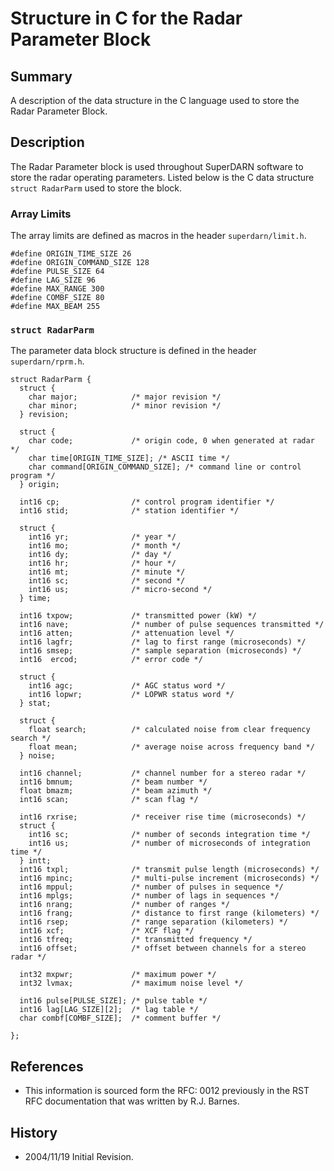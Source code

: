 <!--
(C) copyright 2020 VT SuperDARN, Virginia Polytechnic Institute & State University
author: Kevin Sterne
-->

# Structure in C for the Radar Parameter Block

## Summary

A description of the data structure in the C language used to store the Radar Parameter Block.

## Description

The Radar Parameter block is used throughout SuperDARN software to store the radar operating parameters. Listed below is the C data structure <code>struct RadarParm</code> used to store the block.

### Array Limits

The array limits are defined as macros in the header `superdarn/limit.h`.

```
#define ORIGIN_TIME_SIZE 26
#define ORIGIN_COMMAND_SIZE 128
#define PULSE_SIZE 64    
#define LAG_SIZE 96	       
#define MAX_RANGE 300	
#define COMBF_SIZE 80       
#define MAX_BEAM 255
```

### `struct RadarParm`

The parameter data block structure is defined in the header `superdarn/rprm.h`.
```
struct RadarParm {
  struct {
    char major;            /* major revision */
    char minor;            /* minor revision */
  } revision;

  struct {
    char code;             /* origin code, 0 when generated at radar */
    char time[ORIGIN_TIME_SIZE]; /* ASCII time */
    char command[ORIGIN_COMMAND_SIZE]; /* command line or control program */
  } origin;

  int16 cp;                /* control program identifier */     
  int16 stid;              /* station identifier */

  struct {
    int16 yr;              /* year */
    int16 mo;              /* month */
    int16 dy;              /* day */
    int16 hr;              /* hour */
    int16 mt;              /* minute */
    int16 sc;              /* second */
    int16 us;              /* micro-second */
  } time;

  int16 txpow;             /* transmitted power (kW) */
  int16 nave;              /* number of pulse sequences transmitted */
  int16 atten;             /* attenuation level */
  int16 lagfr;             /* lag to first range (microseconds) */
  int16 smsep;             /* sample separation (microseconds) */
  int16  ercod;            /* error code */
           
  struct {
    int16 agc;             /* AGC status word */
    int16 lopwr;           /* LOPWR status word */
  } stat;

  struct {
    float search;          /* calculated noise from clear frequency search */
    float mean;            /* average noise across frequency band */
  } noise;

  int16 channel;           /* channel number for a stereo radar */
  int16 bmnum;             /* beam number */
  float bmazm;             /* beam azimuth */
  int16 scan;              /* scan flag */
 
  int16 rxrise;            /* receiver rise time (microseconds) */
  struct {
    int16 sc;              /* number of seconds integration time */
    int16 us;              /* number of microseconds of integration time */
  } intt;   
  int16 txpl;              /* transmit pulse length (microseconds) */
  int16 mpinc;             /* multi-pulse increment (microseconds) */
  int16 mppul;             /* number of pulses in sequence */
  int16 mplgs;             /* number of lags in sequences */
  int16 nrang;             /* number of ranges */
  int16 frang;             /* distance to first range (kilometers) */
  int16 rsep;              /* range separation (kilometers) */
  int16 xcf;               /* XCF flag */
  int16 tfreq;             /* transmitted frequency */
  int16 offset;            /* offset between channels for a stereo radar */

  int32 mxpwr;             /* maximum power */
  int32 lvmax;             /* maximum noise level */

  int16 pulse[PULSE_SIZE]; /* pulse table */
  int16 lag[LAG_SIZE][2];  /* lag table */
  char combf[COMBF_SIZE];  /* comment buffer */

}; 
``` 

## References

- This information is sourced form the RFC: 0012 previously in the RST RFC documentation that was written by R.J. Barnes.

## History

- 2004/11/19  Initial Revision.


